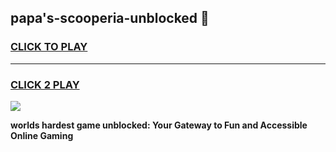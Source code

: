 
## papa's-scooperia-unblocked 👋
<h3>
<a href="https://premium.freeplayer.one?title=papa's-scooperia-unblocked&ref=14F">CLICK TO PLAY</a></h3>
<hr>

<h3>
<a href="https://premium.freeplayer.one?title=papa's-scooperia-unblocked&ref=14F">CLICK 2 PLAY</a>
  
</h3>

<a href="https://premium.freeplayer.one?title=papa's-scooperia-unblocked&ref=12F/"><img src="https://clearcache.store/games.png"></a>


**worlds hardest game unblocked: Your Gateway to Fun and Accessible Online Gaming**
